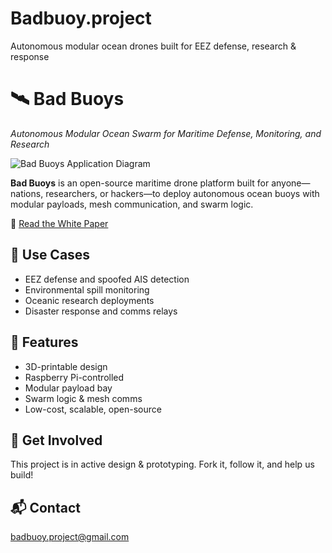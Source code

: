 # Badbuoy.project
Autonomous modular ocean drones built for EEZ defense, research &amp; response

# 🛰️ Bad Buoys

*Autonomous Modular Ocean Swarm for Maritime Defense, Monitoring, and Research*

![Bad Buoys Application Diagram](images/application_overview.png)

**Bad Buoys** is an open-source maritime drone platform built for anyone—nations, researchers, or hackers—to deploy autonomous ocean buoys with modular payloads, mesh communication, and swarm logic.

🔗 [Read the White Paper](docs/Bad_Buoys_White_Paper.pdf)

## 🌊 Use Cases
- EEZ defense and spoofed AIS detection
- Environmental spill monitoring
- Oceanic research deployments
- Disaster response and comms relays

## 🔧 Features
- 3D-printable design
- Raspberry Pi-controlled
- Modular payload bay
- Swarm logic & mesh comms
- Low-cost, scalable, open-source

## 👣 Get Involved
This project is in active design & prototyping. Fork it, follow it, and help us build!

## 📬 Contact
badbuoy.project@gmail.com

